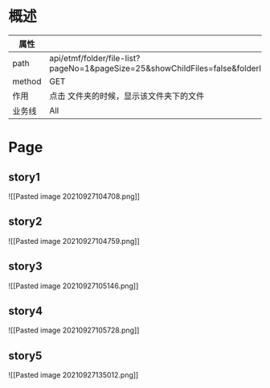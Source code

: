# 概述
| 属性 |  |
| -- | -- |
| path | api/etmf/folder/file-list?pageNo=1&pageSize=25&showChildFiles=false&folderId=1|
| method | GET |
| 作用  | 点击 文件夹的时候，显示该文件夹下的文件 |
 |  业务线 | All |

# Page
## story1
![[Pasted image 20210927104708.png]]

## story2
![[Pasted image 20210927104759.png]]

## story3
![[Pasted image 20210927105146.png]]

## story4
![[Pasted image 20210927105728.png]]

## story5
![[Pasted image 20210927135012.png]]